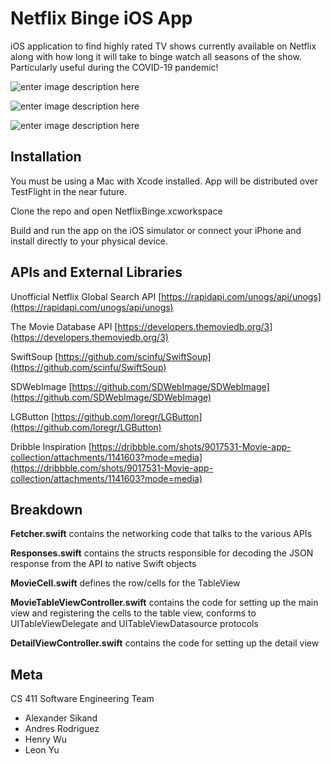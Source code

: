 # Netflix Binge iOS App
iOS application to find highly rated TV shows currently available on Netflix along with how long it will take to binge watch all seasons of the show. Particularly useful during the COVID-19 pandemic!

![enter image description here](https://lh3.googleusercontent.com/eQuUK4OyUXrH-4wymkS_HdV3EK5SYIjxFy2i_Jqubky916C_0Wdv3tSztu8Eug31jxfbSlsBxn-9LBwsVFd1ah5LmZnPMWV5mMpvIknVqd-adn0qEV6mhJOPqkZG6Osn6Ve4nn2A8p4=w2400)

![enter image description here](https://lh3.googleusercontent.com/HRi1m2uUtLLfIvLUd_IxRnc1I1QSIt4vh2xIP0Lu79hB9xYKKJKRgcX-sBmRpp2GgupqPKpVImc8L5qNk-nQYie0LSR-e-z10V9ocuFUv4y_nEs-lB4zyOq38R1kkbGepRFNM1km2os=w2400)

![enter image description here](https://lh3.googleusercontent.com/84U4ZEWp_Y905RXZ5zdAlEMVWqUF5iO8JJmVEZpw6f0c28sOQAU6TZldXrhalNWb4iM3dIKkCzCj9JVjepf38UHI7Fzc-LQ2VAf4plga7TG_fYjQvSvv_2SuYcIE1gHXK8E5GP3sKBE=w2400)



## Installation

You must be using a Mac with Xcode installed. App will be distributed over TestFlight in the near future.

Clone the repo and open NetflixBinge.xcworkspace

Build and run the app on the iOS simulator or connect your iPhone and install directly to your physical device.

## APIs and External Libraries
Unofficial Netflix Global Search API [https://rapidapi.com/unogs/api/unogs](https://rapidapi.com/unogs/api/unogs)

The Movie Database API [https://developers.themoviedb.org/3](https://developers.themoviedb.org/3)

SwiftSoup [https://github.com/scinfu/SwiftSoup](https://github.com/scinfu/SwiftSoup)

SDWebImage [https://github.com/SDWebImage/SDWebImage](https://github.com/SDWebImage/SDWebImage)

LGButton [https://github.com/loregr/LGButton](https://github.com/loregr/LGButton)

Dribble Inspiration [https://dribbble.com/shots/9017531-Movie-app-collection/attachments/1141603?mode=media](https://dribbble.com/shots/9017531-Movie-app-collection/attachments/1141603?mode=media)

## Breakdown

**Fetcher.swift** contains the networking code that talks to the various APIs

**Responses.swift** contains the structs responsible for decoding the JSON response from the API to native Swift objects

**MovieCell.swift** defines the row/cells for the TableView

**MovieTableViewController.swift** contains the code for setting up the main view and registering the cells to the table view, conforms to UITableViewDelegate and UITableViewDatasource protocols

**DetailViewController.swift** contains the code for setting up the detail view

## Meta

CS 411 Software Engineering Team

 - Alexander Sikand
 - Andres Rodriguez
 - Henry Wu
 - Leon Yu

